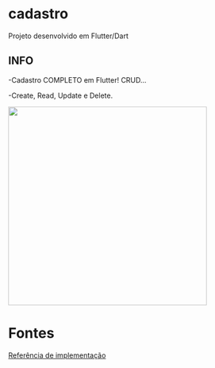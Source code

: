 # cadastro

Projeto desenvolvido em Flutter/Dart

## INFO

-Cadastro COMPLETO em Flutter! CRUD...

-Create, Read, Update e Delete.

  <img src="https://user-images.githubusercontent.com/65368831/94776192-a948d600-0397-11eb-90e0-592b04f316e0.jpeg" width="400" />
  
  <h1>Fontes</h1>


<a href="https://www.youtube.com/watch?v=ViahqKZzZ7Y">Referência de implementação</a>


